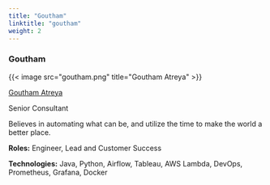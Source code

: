 ```yaml
---
title: "Goutham"
linktitle: "goutham"
weight: 2
---
```


### Goutham

{{< image src="goutham.png" title="Goutham Atreya" >}}

[Goutham Atreya](https://www.linkedin.com/in/goutham-atreya/)

Senior Consultant

Believes in automating what can be, and utilize the time to make the world a better place.

**Roles:** Engineer, Lead and Customer Success

**Technologies:** Java, Python, Airflow, Tableau, AWS Lambda, DevOps, Prometheus, Grafana, Docker
